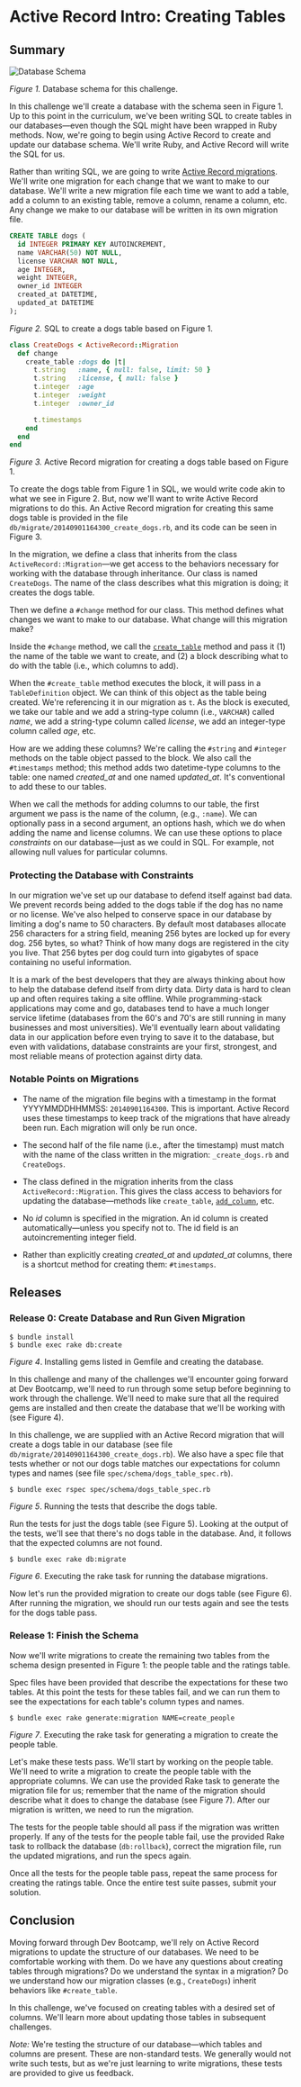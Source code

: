 # Active Record Intro: Creating Tables

## Summary

![Database Schema](schema_design.png)

*Figure 1.*  Database schema for this challenge.

In this challenge we'll create a database with the schema seen in Figure 1.  Up to this point in the curriculum, we've been writing SQL to create tables in our databases—even though the SQL might have been wrapped in Ruby methods.  Now, we're going to begin using Active Record to create and update our database schema. We'll write Ruby, and Active Record will write the SQL for us.

Rather than writing SQL, we are going to write [Active Record migrations][RailsGuides Migrations].  We'll write one migration for each change that we want to make to our database.  We'll write a new migration file each time we want to add a table, add a column to an existing table, remove a column, rename a column, etc.  Any change we make to our database will be written in its own migration file.

```SQL
CREATE TABLE dogs (
  id INTEGER PRIMARY KEY AUTOINCREMENT,
  name VARCHAR(50) NOT NULL,
  license VARCHAR NOT NULL,
  age INTEGER,
  weight INTEGER,
  owner_id INTEGER
  created_at DATETIME,
  updated_at DATETIME
);
```

*Figure 2.* SQL to create a dogs table based on Figure 1.

```ruby
class CreateDogs < ActiveRecord::Migration
  def change
    create_table :dogs do |t|
      t.string   :name, { null: false, limit: 50 }
      t.string   :license, { null: false }
      t.integer  :age
      t.integer  :weight
      t.integer  :owner_id

      t.timestamps
    end
  end
end
```

*Figure 3.*  Active Record migration for creating a dogs table based on Figure 1.

To create the dogs table from Figure 1 in SQL, we would write code akin to what we see in Figure 2.  But, now we'll want to write Active Record migrations to do this.  An Active Record migration for creating this same dogs table is provided in the file `db/migrate/20140901164300_create_dogs.rb`, and its code can be seen in Figure 3.

In the migration, we define a class that inherits from the class `ActiveRecord::Migration`—we get access to the behaviors necessary for working with the database through inheritance.  Our class is named `CreateDogs`.  The name of the class describes what this migration is doing; it creates the dogs table.

Then we define a `#change` method for our class.  This method defines what changes we want to make to our database.  What change will this migration make?

Inside the `#change` method, we call the [`create_table`][APIDock Create Table] method and pass it (1) the name of the table we want to create, and (2) a block describing what to do with the table (i.e., which columns to add).

When the `#create_table` method executes the block, it will pass in a `TableDefinition` object.  We can think of this object as the table being created.  We're referencing it in our migration as `t`.  As the block is executed, we take our table and we add a string-type column (i.e., `VARCHAR`) called *name*, we add a string-type column called *license*, we add an integer-type column called *age*, etc.

How are we adding these columns?  We're calling the `#string` and `#integer` methods on the table object passed to the block.  We also call the `#timestamps` method; this method adds two datetime-type columns to the table:  one named *created_at* and one named *updated_at*.  It's conventional to add these to our tables.

When we call the methods for adding columns to our table, the first argument we pass is the name of the column, (e.g., `:name`).  We can optionally pass in a second argument, an options hash, which we do when adding the name and license columns.  We can use these options to place *constraints* on our database—just as we could in SQL.  For example, not allowing null values for particular columns.

### Protecting the Database with Constraints

In our migration we've set up our database to defend itself against bad data.  We prevent records being added to the dogs table if the dog has no name or no license.  We've also helped to conserve space in our database by limiting a dog's name to 50 characters.  By default most databases allocate 256 characters for a string field, meaning 256 bytes are locked up for every dog.  256 bytes, so what?  Think of how many dogs are registered in the city you live.  That 256 bytes per dog could turn into gigabytes of space containing no useful information.

It is a mark of the best developers that they are always thinking about how to help the database defend itself from dirty data.  Dirty data is hard to
clean up and often requires taking a site offline.  While programming-stack applications may come and go, databases tend to have a much longer service lifetime (databases from the 60's and 70's are still running in many businesses and most universities).  We'll eventually learn about validating data in our application before even trying to save it to the database, but even with validations, database constraints are your first, strongest, and most reliable means of protection against dirty data.


### Notable Points on Migrations

- The name of the migration file begins with a timestamp in the format YYYYMMDDHHMMSS: `20140901164300`.  This is important. Active Record uses these timestamps to keep track of the migrations that have already been run.  Each migration will only be run once.

- The second half of the file name (i.e., after the timestamp) must match with the name of the class written in the migration:  `_create_dogs.rb` and `CreateDogs`.

- The class defined in the migration inherits from the class `ActiveRecord::Migration`.  This gives the class access to behaviors for updating the database—methods like `create_table`, [`add_column`][APIDock Add Column], etc.

- No *id* column is specified in the migration.  An id column is created automatically—unless you specify not to.  The id field is an autoincrementing integer field.

- Rather than explicitly creating *created_at* and *updated_at* columns, there is a shortcut method for creating them:  `#timestamps`.


## Releases

### Release 0: Create Database and Run Given Migration
```
$ bundle install
$ bundle exec rake db:create
```
*Figure 4*.  Installing gems listed in Gemfile and creating the database.

In this challenge and many of the challenges we'll encounter going forward at Dev Bootcamp, we'll need to run through some setup before beginning to work through the challenge.  We'll need to make sure that all the required gems are installed and then create the database that we'll be working with (see Figure 4).

In this challenge, we are supplied with an Active Record migration that will create a dogs table in our database (see file `db/migrate/20140901164300_create_dogs.rb`).  We also have a spec file that tests whether or not our dogs table matches our expectations for column types and names (see file `spec/schema/dogs_table_spec.rb`).

```
$ bundle exec rspec spec/schema/dogs_table_spec.rb
```
*Figure 5*.  Running the tests that describe the dogs table.

Run the tests for just the dogs table (see Figure 5).  Looking at the output of the tests, we'll see that there's no dogs table in the database.  And, it follows that the expected columns are not found.

```
$ bundle exec rake db:migrate
```
*Figure 6*.  Executing the rake task for running the database migrations.

Now let's run the provided migration to create our dogs table (see Figure 6).  After running the migration, we should run our tests again and see the tests for the dogs table pass.


### Release 1:  Finish the Schema
Now we'll write migrations to create the remaining two tables from the schema design presented in Figure 1:  the people table and the ratings table.

Spec files have been provided that describe the expectations for these two tables.  At this point the tests for these tables fail, and we can run them to see the expectations for each table's column types and names.

```
$ bundle exec rake generate:migration NAME=create_people
```
*Figure 7*.  Executing the rake task for generating a migration to create the people table.

Let's make these tests pass.  We'll start by working on the people table.  We'll need to write a migration to create the people table with the appropriate columns.  We can use the provided Rake task to generate the migration file for us; remember that the name of the migration should describe what it does to change the database (see Figure 7).  After our migration is written, we need to run the migration.

The tests for the people table should all pass if the migration was written properly.  If any of the tests for the people table fail, use the provided Rake task to rollback the database (`db:rollback`), correct the migration file, run the updated migrations, and run the specs again.

Once all the tests for the people table pass, repeat the same process for creating the ratings table.  Once the entire test suite passes, submit your solution.


## Conclusion
Moving forward through Dev Bootcamp, we'll rely on Active Record migrations to update the structure of our databases.  We need to be comfortable working with them.  Do we have any questions about creating tables through migrations?  Do we understand the syntax in a migration?  Do we understand how our migration classes (e.g., `CreateDogs`) inherit behaviors like `#create_table`.

In this challenge, we've focused on creating tables with a desired set of columns.  We'll learn more about updating those tables in subsequent challenges.

*Note:*  We're testing the structure of our database—which tables and columns are present.  These are non-standard tests.  We generally would not write such tests, but as we're just learning to write migrations, these tests are provided to give us feedback.


[APIDock Add Column]: http://apidock.com/rails/v4.0.2/ActiveRecord/ConnectionAdapters/SchemaStatements/add_column
[APIDock Create Table]:http://apidock.com/rails/ActiveRecord/ConnectionAdapters/SchemaStatements/create_table
[RailsGuides Migrations]: http://guides.rubyonrails.org/migrations.html

